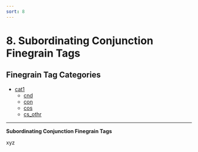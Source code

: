 ```yaml
---
sort: 8
---
```


# 8. Subordinating Conjunction Finegrain Tags

## Finegrain Tag Categories

- [cat1](8_cat1)
	- [cnd](8_cat1.html#8-1-1-cnd-xyz)
	- [con](8_cat1.html#8-1-2-con-xyz)
	- [cos](8_cat1.html#8-1-3-cos-xyz)
	- [cs_othr](8_cat1.html#8-1-4-cs_othr-xyz)

---

**Subordinating Conjunction Finegrain Tags**

xyz